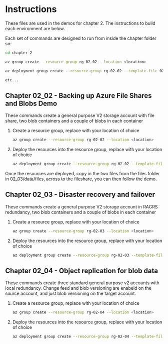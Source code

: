 # Instructions

These files are used in the demos for chapter 2. The instructions to build each environment are below.

Each set of commands are designed to run from inside the chapter folder so:

```bash
cd chapter-2

az group create --resource-group rg-02-02 --location <location>

az deployment group create --resource-group rg-02-02 --template-file 02_02/standard-storage.bicep --parameters resourceSuffix=0202 location=<location>

etc...
```

## Chapter 02_02 - Backing up Azure File Shares and Blobs Demo

These commands create a general purpose V2 storage account with file share, two blob containers and a couple of blobs in each container

1. Create a resource group, replace <location> with your location of choice

    ```bash
    az group create --resource-group rg-02-02 --location <location>
    ```

2. Deploy the resources into the resource group, replace <location> with your location of choice

    ```bash
    az deployment group create --resource-group rg-02-02 --template-file 02_02/standard-storage.bicep --parameters resourceSuffix=0202 location=<location>
    ```

Once the resources are deployed, copy in the two files from the files folder in 02_03/data/files, across to the fileshare, you can then follow the demo.

## Chapter 02_03 - Disaster recovery and failover

These commands create a general purpose V2 storage account in RAGRS redundancy, two blob containers and a couple of blobs in each container

1. Create a resource group, replace <location> with your location of choice

    ```bash
    az group create --resource-group rg-02-03 --location <location>
    ```

2. Deploy the resources into the resource group, replace <location> with your location of choice

    ```bash
    az deployment group create --resource-group rg-02-03 --template-file 02_03/standard-storage-ragrs.bicep --parameters resourceSuffix=0203 location=<location>
    ```

## Chapter 02_04 - Object replication for blob data

These commands create three standard general purpose v2 accounts with local redundancy. Change feed and blob versioning are enabeld on the source account, and just blob versioning on the target account.

1. Create a resource group, replace <location> with your location of choice

    ```bash
    az group create --resource-group rg-02-04 --location <location>
    ```

2. Deploy the resources into the resource group, replace <location> with your location of choice

    ```bash
    az deployment group create --resource-group rg-02-04 --template-file 02_04/standard-storage.bicep --parameters resourceSuffix=0204 location=<location>
    ```
